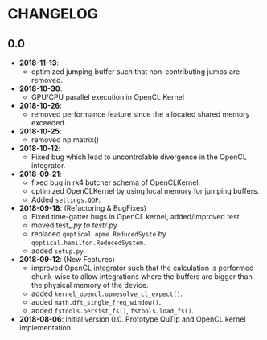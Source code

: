 # CHANGELOG

## 0.0
- **2018-11-13**:
    - optimized jumping buffer such that non-contributing jumps are removed.
- **2018-10-30**:
    - GPU/CPU parallel execution in OpenCL Kernel
- **2018-10-26**:
    - removed performance feature since the allocated shared memory exceeded.
- **2018-10-25**:
    - removed np.matrix()
- **2018-10-12**:
    - Fixed bug which lead to uncontrolable divergence in the OpenCL integrator.
- **2018-09-21**:
    - fixed bug in rk4 butcher schema of OpenCLKernel.
    - optimized OpenCLKernel by using local memory for jumping buffers.
    - Added `settings.QOP`.
- **2018-09-18**: (Refactoring & BugFixes)
    - Fixed time-gatter bugs in OpenCL kernel, added/improved test
    - moved test_*.py to test/*.py
    - replaced `qoptical.opme.ReducedSyste` by `qoptical.hamilton.ReducedSystem`.
    - added `setup.py`.
- **2018-09-12**: (New Features)
    - improved OpenCL integrator such that the calculation is performed chunk-wise
      to allow integrations where the buffers are bigger than the physical memory
      of the device.
    - added `kernel_opencl.opmesolve_cl_expect()`.
    - added `math.dft_single_freq_window()`.
    - added `fstools.persist_fs()`, `fstools.load_fs()`.
- **2018-08-06**: initial version 0.0. Prototype QuTip and OpenCL kernel implementation.